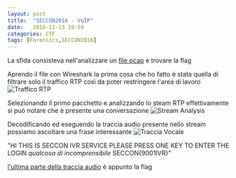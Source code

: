 ```yaml
---
layout: post
title:  "SECCON2016 - VoIP"
date:   2016-12-13 19:59
categories: CTF
tags: [Forensics,SECCON2016]
---
```


La sfida consisteva nell'analizzare un [file pcap](https://github.com/jbzteam/CTF/raw/master/SECCON2016/VoIP/voip.pcap) e trovare la flag




Aprendo il file con Wireshark la prima cosa che ho fatto è stata quella di filtrare solo il traffico  RTP così da poter restringere l'area di lavoro
![Traffico RTP](https://raw.githubusercontent.com/jbzteam/CTF/master/SECCON2016/VoIP/VoIP_RTPFilter.png)




Selezionando il primo pacchetto e analizzando lo steam RTP effettivamente si può notare che è presente una conversazione
![Stream Analysis](https://raw.githubusercontent.com/jbzteam/CTF/master/SECCON2016/VoIP/VoIP_Packets.png)




Decodificando ed eseguendo la traccia audio presente nello stream possiamo ascoltare una frase interessante
![Traccia Vocale](https://raw.githubusercontent.com/jbzteam/CTF/master/SECCON2016/VoIP/VoIP_voice.png)




"HI THIS IS SECCON IVR SERVICE PLEASE PRESS ONE KEY TO ENTER THE LOGIN *qualcosa di incomprensibile* SECCON{9001IVR}"

[l'ultima parte della traccia audio](https://github.com/jbzteam/CTF/raw/master/SECCON2016/VoIP/flag.mp3) è appunto la flag
